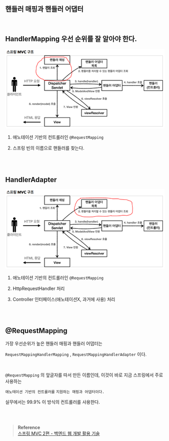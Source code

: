 ## 핸들러 매핑과 핸들러 어댑터

<br/>

## HandlerMapping 우선 순위를 잘 알아야 한다.

![이미지](/programming/img/입문93.PNG)

1. 애노테이션 기반의 컨트롤러인 `@RequestMapping`

2. 스프링 빈의 이름으로 핸들러를 찾는다.

<br/><br/>

## HandlerAdapter

![이미지](/programming/img/입문94.PNG)

1. 애노테이션 기반의 컨트롤러인 `@RequestMapping`

2. HttpRequestHandler 처리

3. Controller 인터페이스(애노테이션X, 과거에 사용) 처리

<br/><br/>

## @RequestMapping

가장 우선순위가 높은 핸들러 매핑과 핸들러 어댑터는 

`RequestMappingHandlerMapping` , `RequestMappingHandlerAdapter` 이다.

<br/>

`@RequestMapping` 의 앞글자를 따서 만든 이름인데, 이것이 바로 지금 스프링에서 주로 사용하는 

`애노테이션 기반의 컨트롤러를` `지원하는 매핑과 어댑터이다.` 

실무에서는 99.9% 이 방식의 컨트롤러를 사용한다.


<br/><br/>

>**Reference** <br/>[스프링 MVC 2편 - 백엔드 웹 개발 활용 기술](https://www.inflearn.com/course/%EC%8A%A4%ED%94%84%EB%A7%81-mvc-2/dashboard)